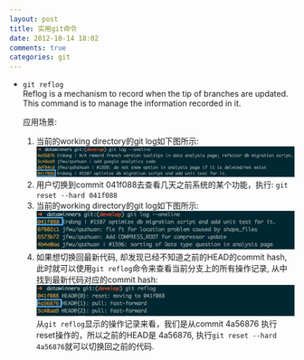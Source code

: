 ```yaml
---
layout: post
title: 实用git命令
date: 2012-10-14 18:02
comments: true
categories: git
---
```


* `git reflog`  
    Reflog is a mechanism to record when the tip of branches are updated. This command is to manage the information recorded in it.  

    应用场景:

    1. 当前的working directory的git log如下图所示: 
        ![git status](/images/2012-10-14-useful-git-commands/before-reset.jpg)
    2. 用户切换到commit 041f088去查看几天之前系统的某个功能，执行:
        `git reset --hard 041f088`
    3. 当前的working directory的git log如下图所示: 
        ![git status](/images/2012-10-14-useful-git-commands/after-reset.jpg)
    4. 如果想切换回最新代码, 却发现已经不知道之前的HEAD的commit hash, 此时就可以使用`git reflog`命令来查看当前分支上的所有操作记录, 从中找到最新代码对应的commit hash:
        ![git status](/images/2012-10-14-useful-git-commands/reflog.jpg)
        从`git reflog`显示的操作记录来看，我们是从commit 4a56876 执行reset操作的，所以之前的HEAD是 4a56876, 执行`git reset --hard 4a56876`就可以切换回之前的代码.
        

    

